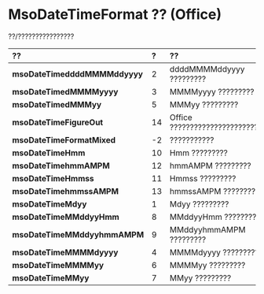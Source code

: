 
# MsoDateTimeFormat ?? (Office)

??/????????????????



|**??**|**?**|**??**|
|:-----|:-----|:-----|
|**msoDateTimeddddMMMMddyyyy**|2|ddddMMMMddyyyy ?????????|
|**msoDateTimedMMMMyyyy**|3|MMMMyyyy ?????????|
|**msoDateTimedMMMyy**|5|MMMyy ?????????|
|**msoDateTimeFigureOut**|14|Office ???????????????????????????|
|**msoDateTimeFormatMixed**|-2|???????????|
|**msoDateTimeHmm**|10|Hmm ?????????|
|**msoDateTimehmmAMPM**|12|hmmAMPM ?????????|
|**msoDateTimeHmmss**|11|Hmmss ?????????|
|**msoDateTimehmmssAMPM**|13|hmmssAMPM ?????????|
|**msoDateTimeMdyy**|1|Mdyy ?????????|
|**msoDateTimeMMddyyHmm**|8|MMddyyHmm ?????????|
|**msoDateTimeMMddyyhmmAMPM**|9|MMddyyhmmAMPM ?????????|
|**msoDateTimeMMMMdyyyy**|4|MMMMdyyyy ?????????|
|**msoDateTimeMMMMyy**|6|MMMMyy ?????????|
|**msoDateTimeMMyy**|7|MMyy ?????????|
